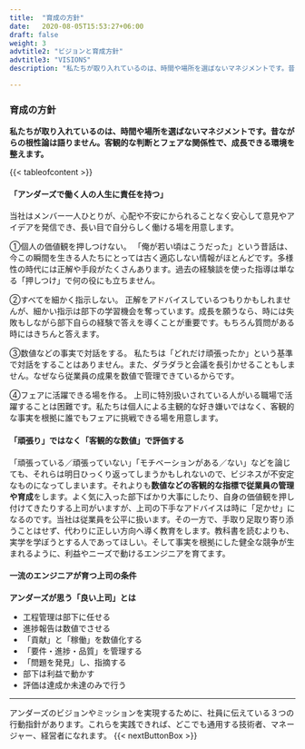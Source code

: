 ```yaml
---
title:  "育成の方針"
date:   2020-08-05T15:53:27+06:00
draft: false
weight: 3
advtitle2: "ビジョンと育成方針"
advtitle3: "VISIONS"
description: "私たちが取り入れているのは、時間や場所を選ばないマネジメントです。昔ながらの根性論は語りません。客観的な判断とフェアな関係性で、成長できる環境を整えます。"

---
```


### 育成の方針
**私たちが取り入れているのは、時間や場所を選ばないマネジメントです。昔ながらの根性論は語りません。客観的な判断とフェアな関係性で、成長できる環境を整えます。** 

{{< tableofcontent >}}

<!-- ![Image Not available](../../ico_arw_page_anchor.webp)[**&nbsp; インド人の高い技術力を日本のビジネスに活かしたい。**](#インド人の高い技術力を日本のビジネスに活かしたい。)

![Image Not Available](../../ico_arw_page_anchor.webp)[**&nbsp;「頑張り」ではなく「客観的な数値」で評価する**](#「頑張り」ではなく「客観的な数値」で評価する)

![Image Not Available](../../ico_arw_page_anchor.webp)[**&nbsp;一流のエンジニアが育つ上司の条件**](#一流のエンジニアが育つ上司の条件) 

![Image Not Available](../../ico_arw_page_anchor.webp)[**&nbsp; スタッフのキャリアパス**](#スタッフのキャリアパス)　-->

#### 「アンダーズで働く人の人生に責任を持つ」
当社はメンバー一人ひとりが、心配や不安にかられることなく安心して意見やアイデアを発信でき、長い目で自分らしく働ける場を用意します。 

①個人の価値観を押しつけない。 「俺が若い頃はこうだった」という昔話は、今この瞬間を生きる人たちにとっては古く適応しない情報がほとんどです。多様性の時代には正解や手段がたくさんあります。過去の経験談を使った指導は単なる「押しつけ」で何の役にも立ちません。

②すべてを細かく指示しない。 正解をアドバイスしているつもりかもしれませんが、細かい指示は部下の学習機会を奪っています。成長を願うなら、時には失敗もしながら部下自らの経験で答えを導くことが重要です。もちろん質問がある時にはきちんと答えます。

③数値などの事実で対話をする。 
私たちは「どれだけ頑張ったか」という基準で対話をすることはありません。また、ダラダラと会議を長引かせることもしません。なぜなら従業員の成果を数値で管理できているからです。

④フェアに活躍できる場を作る。 
上司に特別扱いされている人がいる職場で活躍することは困難です。私たちは個人による主観的な好き嫌いではなく、客観的な事実を根拠に誰でもフェアに挑戦できる場を用意します。

#### 「頑張り」ではなく「客観的な数値」で評価する
「頑張っている／頑張っていない」「モチベーションがある／ない」などを論じても、それらは明日ひっくり返ってしまうかもしれないので、ビジネスが不安定なものになってしまいます。それよりも**数値などの客観的な指標で従業員の管理や育成**をします。よく気に入った部下ばかり大事にしたり、自身の価値観を押し付けてきたりする上司がいますが、上司の下手なアドバイスは時に「足かせ」になるのです。当社は従業員を公平に扱います。その一方で、手取り足取り寄り添うことはせず、代わりに正しい方向へ導く教育をします。教科書を読むよりも、実学を学ぼうとする人であってほしい。そして事実を根拠にした健全な競争が生まれるように、利益やニーズで動けるエンジニアを育てます。 

#### 一流のエンジニアが育つ上司の条件
**アンダーズが思う「良い上司」とは**  
- 工程管理は部下に任せる 
- 進捗報告は数値でさせる 
- 「貢献」と「稼働」を数値化する 
- 「要件・進捗・品質」を管理する 
- 「問題を発見」し、指摘する 
- 部下は利益で動かす 
- 評価は達成か未達のみで行う 

---

アンダーズのビジョンやミッションを実現するために、社員に伝えている３つの行動指針があります。これらを実践できれば、どこでも通用する技術者、マネージャー、経営者になれます。
{{< nextButtonBox >}}
